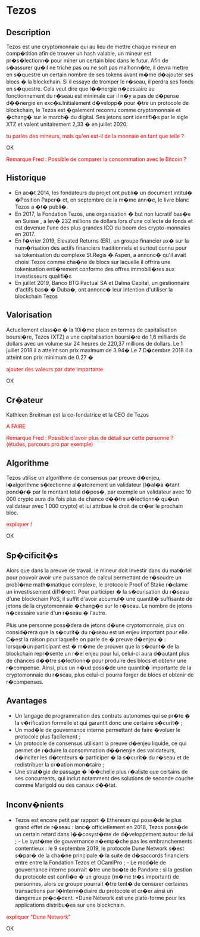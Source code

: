 

# Tezos 

## Description

Tezos est une cryptomonnaie qui au lieu de mettre chaque mineur en comp�tition afin de trouver un hash valable, un mineur est pr�s�lectionn� pour miner un certain bloc dans le futur. Afin de s�assurer qu�il ne triche pas ou ne soit pas malhonn�te, il devra mettre en s�questre un certain nombre de ses tokens avant m�me d�ajouter ses blocs � la blockchain. Si il essaye de tromper le r�seau, il perdra ses fonds en s�questre. Cela veut dire que l��nergie n�cessaire au fonctionnement du r�seau est minimale car il n�y a pas de d�pense d��nergie en exc�s.Initialement d�velopp� pour �tre un protocole de blockchain, le Tezos est �galement reconnu comme cryptomonnaie et �chang� sur le march� du digital. Ses jetons sont identifi�s par le sigle XTZ et valent unitairement 2,33 � en juillet 2020.

<p style="color: red">tu parles des mineurs, mais qu'en est-il de la monnaie en tant que telle ?</p>  OK

<p style="color: red">Remarque Fred : Possible de comparer la consommation avec le Bitcoin ?</p>

## Historique

- En ao�t 2014, les fondateurs du projet ont publi� un document intitul� �Position Paper� et, en septembre de la m�me ann�e, le livre blanc Tezos a �t� publi�.
- En 2017, la Fondation Tezos, une organisation � but non lucratif bas�e en Suisse , a lev� 232 millions de dollars lors d'une collecte de fonds et est devenue l'une des plus grandes ICO du boom des crypto-monnaies en 2017.
- En f�vrier 2019, Elevated Returns (ER), un groupe financier ax� sur la num�risation des actifs financiers traditionnels et surtout connu pour sa tokenisation du complexe St.Regis � Aspen, a annonc� qu'il avait choisi Tezos comme cha�ne de blocs sur laquelle il offrira une tokenisation enti�rement conforme des offres immobili�res aux investisseurs qualifi�s
-  En juillet 2019, Banco BTG Pactual SA et Dalma Capital, un gestionnaire d'actifs bas� � Duba�, ont annonc� leur intention d'utiliser la blockchain Tezos


## Valorisation

Actuellement class�e � la 10i�me place en termes de capitalisation boursi�re, Tezos (XTZ) a une capitalisation boursi�re de 1,6 milliards de dollars avec un volume sur 24 heures de 220,37 millions de dollars.
Le 1 juillet 2018 il a atteint son prix maximum de 3.94�
Le 7 D�cembre 2018 il a atteint son prix minimum de 0.27 �

<p style="color: red">ajouter des valeurs par date importante</p>  OK

## Cr�ateur

Kathleen Breitman est la co-fondatrice et la CEO de Tezos 
<p style="color: red">A FAIRE</p>

<p style="color: red">Remarque Fred : Possible d'avoir plus de détail sur cette personne ? (études, parcours pro par exemple)</p>

## Algorithme  

Tezos utilise un algorithme de consensus par preuve d�enjeu, l�algorithme s�lectionne al�atoirement un validateur (l�al�a �tant pond�r� par le montant total d�pos�, par exemple un validateur avec 10 000 crypto aura dix fois plus de chance d��tre s�lectionn� qu�un validateur avec 1 000 crypto) et lui attribue le droit de cr�er le prochain bloc. 

<p style="color: red">expliquer !</p> OK


## Sp�cificit�s

Alors que dans la preuve de travail, le mineur doit investir dans du mat�riel pour pouvoir avoir une puissance de calcul permettant de r�soudre un probl�me math�matique complexe, le protocole Proof of Stake r�clame un investissement diff�rent. Pour participer � la s�curisation du r�seau d'une blockchain PoS, il suffit d'avoir accumul� une quantit� suffisante de jetons de la cryptomonnaie �chang�e sur le r�seau. Le nombre de jetons n�cessaire varie d'un r�seau � l'autre.

Plus une personne poss�dera de jetons d�une cryptomonnaie, plus on consid�rera que la s�curit� du r�seau est un enjeu important pour elle. C�est la raison pour laquelle on parle de � preuve d�enjeu � : lorsqu�un participant est � m�me de prouver que la s�curit� de la blockchain repr�sente un r�el enjeu pour lui, celui-ci aura d�autant plus de chances d��tre s�lectionn� pour produire des blocs et obtenir une r�compense. Ainsi, plus un n�ud poss�de une quantit� importante de la cryptomonnaie du r�seau, plus celui-ci pourra forger de blocs et obtenir de r�compenses.

## Avantages 

  

- Un langage de programmation des contrats autonomes qui se pr�te � la    v�rification formelle et qui garantit donc une certaine s�curit� ;    
- Un mod�le de gouvernance interne permettant de faire �voluer le protocole plus facilement ;    
- Un protocole de consensus utilisant la preuve d�enjeu liquide, ce qui permet de r�duire la consommation d��nergie des validateurs, d�inciter les d�tenteurs � participer � la s�curit� du r�seau et de    redistribuer la cr�ation mon�taire ;    
- Une strat�gie de passage � l��chelle plus r�aliste que certains de ses concurrents, qui inclut notamment des solutions de seconde couche comme Marigold ou des canaux d��tat.

## Inconv�nients

   -  Tezos est encore petit par rapport � Ethereum qui poss�de le plus grand effet de r�seau : lanc� officiellement en 2018, Tezos poss�de un certain retard dans l��cosyst�me de d�veloppement autour de lui ;
    - Le syst�me de gouvernance n�emp�che pas les embranchements contentieux : le 9 septembre 2019, le protocole Dune Network s�est s�par� de la cha�ne principale � la suite de d�saccords financiers entre entre la Fondation Tezos et OCamlPro ;
    - Le mod�le de gouvernance interne pourrait �tre une bo�te de Pandore : si la gestion du protocole est confi�e � un groupe (m�me tr�s important) de personnes, alors ce groupe pourrait �tre tent� de censurer certaines transactions par l�interm�diaire du protocole et cr�er ainsi un dangereux pr�c�dent.
 *Dune Network est une plate-forme pour les applications distribu�es sur une blockchain.

<p style="color: red">expliquer "Dune Network"</p>  OK
